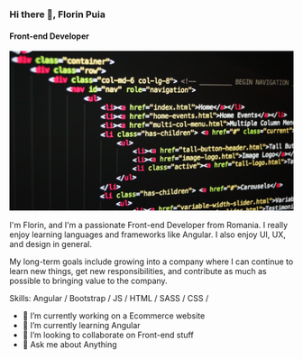 ### Hi there 👋, Florin Puia
#### Front-end Developer
![Front-end Developer](https://github.com/qFlorin/qFlorin/blob/master/pexels-pixabay-270404.jpg)

I'm Florin, and I'm a passionate Front-end Developer from Romania. I really enjoy learning languages and frameworks like Angular. I also enjoy UI, UX, and design in general. 

My long-term goals include growing into a company where I can continue to learn new things, get new responsibilities, and contribute as much as possible to bringing value to the company.

Skills: Angular / Bootstrap / JS / HTML / SASS / CSS / 

- 🔭 I’m currently working on a Ecommerce website 
- 🌱 I’m currently learning Angular 
- 👯 I’m looking to collaborate on Front-end stuff 
- 💬 Ask me about Anything 





